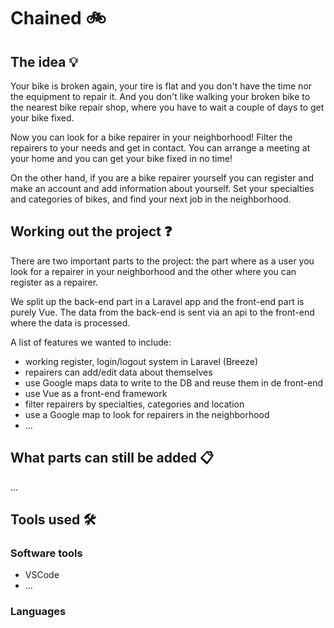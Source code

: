 # Chained :bike:

## The idea :bulb:

Your bike is broken again, your tire is flat and you don't have the time nor the equipment to repair it. And you don't like walking your broken bike to the nearest bike repair shop, where you have to wait a couple of days to get your bike fixed.

Now you can look for a bike repairer in your neighborhood! Filter the repairers to your needs and get in contact. You can arrange a meeting at your home and you can get your bike fixed in no time!

On the other hand, if you are a bike repairer yourself you can register and make an account and add information about yourself. Set your specialties and categories of bikes, and find your next job in the neighborhood.

## Working out the project :question:

There are two important parts to the project: the part where as a user you look for a repairer in your neighborhood and the other where you can register as a repairer.

We split up the back-end part in a Laravel app and the front-end part is purely Vue. The data from the back-end is sent via an api to the front-end where the data is processed.

A list of features we wanted to include:

-   working register, login/logout system in Laravel (Breeze)
-   repairers can add/edit data about themselves
-   use Google maps data to write to the DB and reuse them in de front-end
-   use Vue as a front-end framework
-   filter repairers by specialties, categories and location
-   use a Google map to look for repairers in the neighborhood
-   ...

## What parts can still be added :clipboard:

...

## Tools used :hammer_and_wrench:

### Software tools

-   VSCode
-   ...

### Languages
